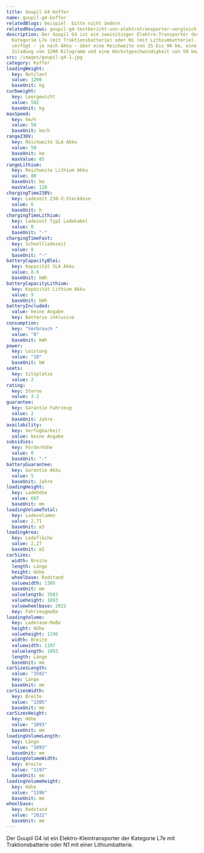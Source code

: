 ```yaml
---
title: Goupil G4 Koffer
name: goupil-g4-koffer
relatedBlogs: beispiel  bitte nicht ändern
relatedReviews: goupil-g4-testbericht-von-elektrotransporter-vergleich
description: Der Goupil G4 ist ein zweisitziger Elektro-Transporter der
  Kategorie L7e (mit Traktionsbatterie) oder N1 (mit Lithiumbatterie). Er
  verfügt - je nach Akku - über eine Reichweite von 35 bis 90 km, eine maximale
  Zuladung von 1200 Kilogramm und eine Höchstgeschwindigkeit von 50 km/h.
src: /images/goupil-g4-1.jpg
category: Koffer
loadingWeight:
  key: Nutzlast
  value: 1200
  baseUnit: kg
curbweight:
  key: Leergewicht
  value: 582
  baseUnit: kg
maxSpeed:
  key: km/h
  value: 50
  baseUnit: km/h
range230V:
  key: Reichweite SLA Akku
  value: 50
  baseUnit: km
  maxValue: 85
rangeLithium:
  key: Reichweite Lithium Akku
  value: 80
  baseUnit: km
  maxValue: 120
chargingTime230V:
  key: Ladezeit 230-V-Steckdose
  value: 6
  baseUnit: h
chargingTimeLithium:
  key: Ladezeit Typ2 Ladekabel
  value: 0
  baseUnit: "-"
chargingTimeFast:
  key: Schnellladezeit
  value: 0
  baseUnit: "-"
batteryCapacityBlei:
  key: Kapazität SLA Akku
  value: 8.6
  baseUnit: kWh
batteryCapacityLithium:
  key: Kapazität Lithium Akku
  value: 9
  baseUnit: kWh
batteryIncluded:
  value: keine Angabe
  key: Batterie inklusive
consumption:
  key: "Verbrauch "
  value: "8"
  baseUnit: kWh
power:
  key: Leistung
  value: "10"
  baseUnit: kW
seats:
  key: Sitzplätze
  value: 2
rating:
  key: Sterne
  value: 3.2
guarantee:
  key: Garantie Fahrzeug
  value: 2
  baseUnit: Jahre
availability:
  key: Verfügbarkeit
  value: keine Angabe
subsidies:
  key: Förderhöhe
  value: 0
  baseUnit: "-"
batteryGuarantee:
  key: Garantie Akku
  value: 5
  baseUnit: Jahre
loadingHeight:
  key: Ladehöhe
  value: 697
  baseUnit: mm
loadingVolumeTotal:
  key: Ladevolumen
  value: 2,71
  baseUnit: m3
loadingArea:
  key: Ladefläche
  value: 2,27
  baseUnit: m2
carSizes:
  width: Breite
  length: Länge
  height: Höhe
  wheelbase: Radstand
  valuewidth: 1305
  baseUnit: mm
  valuelength: 3583
  valueheight: 1893
  valuewheelbase: 2022
  key: Fahrzeugmaße
loadingVolume:
  key: Laderaum-Maße
  height: Höhe
  valueheight: 1196
  width: Breite
  valuewidth: 1197
  valuelength: 1893
  length: Länge
  baseUnit: mm
carSizesLength:
  value: "3582"
  key: Länge
  baseUnit: mm
carSizesWidth:
  key: Breite
  value: "1305"
  baseUnit: mm
carSizesHeight:
  key: Höhe
  value: "1893"
  baseUnit: mm
loadingVolumeLength:
  key: Länge
  value: "1893"
  baseUnit: mm
loadingVolumeWidth:
  key: Breite
  value: "1197"
  baseUnit: mm
loadingVolumeHeight:
  key: Höhe
  value: "1196"
  baseUnit: mm
wheelbase:
  key: Radstand
  value: "2022"
  baseUnit: mm
---
```

Der Goupil G4 ist ein Elektro-Kleintransporter der Kategorie L7e mit Traktionsbatterie oder N1 mit einer Lithiumbatterie.